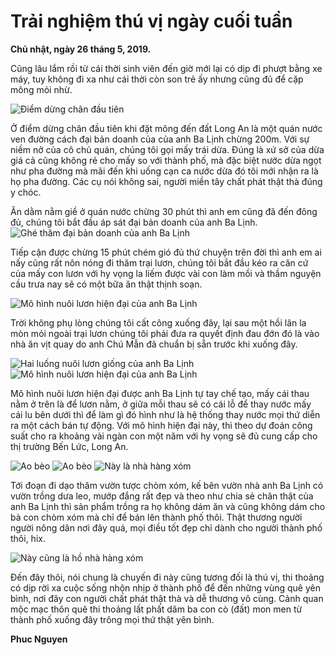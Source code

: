 # Trải nghiệm thú vị ngày cuối tuần


**Chủ nhật, ngày 26 tháng 5, 2019.**

Cũng lâu lắm rồi từ cái thời sinh viên đến giờ mới lại có dịp đi phượt bằng xe máy,
tuy không đi xa như cái thời còn son trẻ ấy nhưng cũng đủ để cặp mông mỏi nhừ.

<!--more-->
![Điểm dừng chân đầu tiên](/images/blogs/IMG_0429.JPG "Điểm dừng chân đầu tiên")

Ở điểm dừng chân đầu tiên khi đặt mông đến đất Long An là một quán nước ven đường cách đại bản doanh của của anh Ba Lịnh chừng 200m.
Với sự niềm nở của cô chủ quán, chúng tôi gọi mấy trái dừa. Đúng là xứ sở của dừa giá cả cũng không rẻ cho mấy so với thành phố, mà đặc biệt nước dừa ngọt như pha đường
mà mãi đến khi uống cạn ca nước dừa đó tôi mới nhận ra là họ pha đường. Các cụ nói không sai, người miền tây chất phát thật thà đúng y chóc.

Ăn dằm nằm giề ở quán nước chừng 30 phút thì anh em cũng đã đến đông đủ, chúng tôi bắt đầu áp sát đại bản doanh của anh Ba Lịnh.
![Ghé thăm đại bản doanh của anh Ba Lịnh](/images/blogs/IMG_8520.JPG "Ghé thăm đại bản doanh của anh Ba Lịnh")

Tiếp cận được chừng 15 phút chém gió đủ thứ chuyện trên đời thì anh em ai nấy cũng rất nôn nóng đi thăm trại lươn, chúng tôi bắt đầu kéo ra căn cứ của mấy con lươn với hy vọng la liếm được vài con làm mồi và thầm nguyện cầu trưa nay sẽ có một bữa ăn thật thịnh soạn.

![](/images/blogs/IMG_3307.JPG "Mô hình nuôi lươn hiện đại của anh Ba Lịnh")

Trời không phụ lòng chúng tôi cất công xuống đây, lại sau một hồi lân la mòn mỏi ngoài trại lươn chúng tôi phải đưa ra quyết định đau đớn đó là vào nhà ăn vịt quay do anh Chú Mẫn đã chuẩn bị sẵn trước khi xuống đây.

![Hai luống nuôi lươn giống của anh Ba Lịnh](/images/blogs/IMG_4437.JPG "Hai luống nuôi lươn giống của anh Ba Lịnh")
![Mô hình nuôi lươn hiện đại của anh Ba Lịnh](/images/blogs/IMG_5148.JPG "Mô hình nuôi lươn hiện đại của anh Ba Lịnh")

Mô hình nuôi lươn hiện đại được anh Ba Lịnh tự tay chế tạo, mấy cái thau nằm ở trên là để lươn nằm, ở giữa mỗi thau sẽ có cái lỗ để thay nước mấy cái lu bên dưới thì để làm gì đó hình như là
hệ thống thay nước mọi thứ diễn ra một cách bán tự động.
Với mô hình hiện đại này, thì theo dự đoán công suất cho ra khoảng vài ngàn con một năm với hy vọng sẽ đủ cung cấp cho thị trường Bến Lức, Long An.

![](/images/blogs/IMG_5782.JPG "Ao bèo")
![](/images/blogs/IMG_9251.JPG "Ao bèo")
![Này là nhà hàng xóm](/images/blogs/IMG_8778.JPG "Này là nhà hàng xóm")

Tới đoạn đi dạo thăm vườn tược chòm xóm, kế bên vườn nhà anh Ba Lịnh có vườn trồng dưa leo, mướp đắng rất đẹp và theo như chia sẻ chân thật của anh Ba Lịnh thì sản phẩm trồng ra họ không dám ăn và cũng không dám cho bà con chòm xóm
mà chỉ để bán lên thành phố thôi. Thật thương người người nông dân nơi đây quá, mọi điều tốt đẹp chỉ dành cho người thành phố thôi, hix.

![Này cũng là hồ nhà hàng xóm](/images/blogs/IMG_5129.JPG "Này cũng là hồ nhà hàng xóm")

Đến đây thôi, nói chung là chuyến đi này cũng tương đối là thú vị, thi thoảng có dịp rời xa cuộc sống nhộn nhịp ở thành phố để đến những vùng quê yên bình, nơi đây con người chất phát thật thà và dễ thương vô cùng.
Cảnh quan mộc mạc thôn quê thi thoảng lất phất dăm ba con cò (đất) mon men từ thành phố xuống đây trông mọi thứ thật yên bình.

**Phuc Nguyen**
